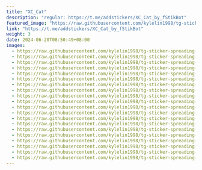 ```yaml
---
title: "XC_Cat"
description: "regular: https://t.me/addstickers/XC_Cat_by_fStikBot"
featured_image: "https://raw.githubusercontent.com/kylelin1998/tg-sticker-spreading-worldwide-images/main/img/986e9da4-b9a2-41c9-9cd3-e47681cc567a.jpg"
link: "https://t.me/addstickers/XC_Cat_by_fStikBot"
weight: 3
date: 2024-06-20T08:50:49+08:00
images:
  - https://raw.githubusercontent.com/kylelin1998/tg-sticker-spreading-worldwide-images/main/img/986e9da4-b9a2-41c9-9cd3-e47681cc567a.jpg
  - https://raw.githubusercontent.com/kylelin1998/tg-sticker-spreading-worldwide-images/main/img/00b8d45c-6099-46ca-892e-70d1cb7ae1ac.jpg
  - https://raw.githubusercontent.com/kylelin1998/tg-sticker-spreading-worldwide-images/main/img/2427cc73-a27f-442e-9a27-7c4e96fedab1.jpg
  - https://raw.githubusercontent.com/kylelin1998/tg-sticker-spreading-worldwide-images/main/img/5167f6de-de5c-4bd9-a937-d2396b81e27b.jpg
  - https://raw.githubusercontent.com/kylelin1998/tg-sticker-spreading-worldwide-images/main/img/eac9c1a8-8987-47d4-bc05-a99b8d6667a1.jpg
  - https://raw.githubusercontent.com/kylelin1998/tg-sticker-spreading-worldwide-images/main/img/d630dd03-a713-49a2-ab5e-977cec0c8887.jpg
  - https://raw.githubusercontent.com/kylelin1998/tg-sticker-spreading-worldwide-images/main/img/81a444a6-0196-416f-9eed-b03049bc8289.jpg
  - https://raw.githubusercontent.com/kylelin1998/tg-sticker-spreading-worldwide-images/main/img/9ade9da1-d512-4be2-b8d4-ee73c6261f2b.jpg
  - https://raw.githubusercontent.com/kylelin1998/tg-sticker-spreading-worldwide-images/main/img/7192e592-cca6-4ea8-a302-e5b7ac2eab28.jpg
  - https://raw.githubusercontent.com/kylelin1998/tg-sticker-spreading-worldwide-images/main/img/ce476afc-f2d0-4ce5-a543-243039f64f53.jpg
  - https://raw.githubusercontent.com/kylelin1998/tg-sticker-spreading-worldwide-images/main/img/e4cc9713-8640-400e-a511-ce283617ba7d.jpg
  - https://raw.githubusercontent.com/kylelin1998/tg-sticker-spreading-worldwide-images/main/img/7d8339ae-4047-4ca7-888e-ebcd34e0d041.jpg
  - https://raw.githubusercontent.com/kylelin1998/tg-sticker-spreading-worldwide-images/main/img/1ec26d60-074b-463c-8cbb-d1fb32264209.jpg
  - https://raw.githubusercontent.com/kylelin1998/tg-sticker-spreading-worldwide-images/main/img/2031c7e1-450a-4d43-8ff4-9df6790f1e8f.jpg
  - https://raw.githubusercontent.com/kylelin1998/tg-sticker-spreading-worldwide-images/main/img/f2204c1e-78d5-46d1-884c-cb48886dc172.jpg
  - https://raw.githubusercontent.com/kylelin1998/tg-sticker-spreading-worldwide-images/main/img/6543c731-dac3-408c-a84e-a0028f0d0c6b.jpg
  - https://raw.githubusercontent.com/kylelin1998/tg-sticker-spreading-worldwide-images/main/img/0ae314d1-d672-4755-856e-dd1ce987f1da.jpg
  - https://raw.githubusercontent.com/kylelin1998/tg-sticker-spreading-worldwide-images/main/img/8f01045a-ffd6-4d8a-9425-def113e387e8.jpg
  - https://raw.githubusercontent.com/kylelin1998/tg-sticker-spreading-worldwide-images/main/img/8a8d92f3-4eb3-44d7-91c4-bca6a1c6b60c.jpg
  - https://raw.githubusercontent.com/kylelin1998/tg-sticker-spreading-worldwide-images/main/img/2b660908-4612-4c8b-a9a6-08a6ed0b9c9f.jpg
---
```

